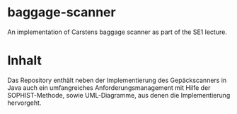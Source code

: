 # baggage-scanner
An implementation of Carstens baggage scanner as part of the SE1 lecture.

# Inhalt
Das Repository enthält neben der Implementierung des Gepäckscanners in 
Java auch ein umfangreiches Anforderungsmanagement mit Hilfe der SOPHIST-Methode, 
sowie UML-Diagramme, aus denen die Implementierung hervorgeht.

